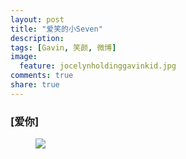 ```yaml
---
layout: post
title: "爱笑的小Seven"
description: 
tags: [Gavin, 笑颜, 微博]
image:
  feature: jocelynholdinggavinkid.jpg
comments: true
share: true
---
```


### [爱你] ###

<figure>
  <a href="{{ site.url }}/images/2014-05-10.jpg">
  <img src="{{ site.url }}/images/2014-05-10.jpg">
  </a>
</figure>
